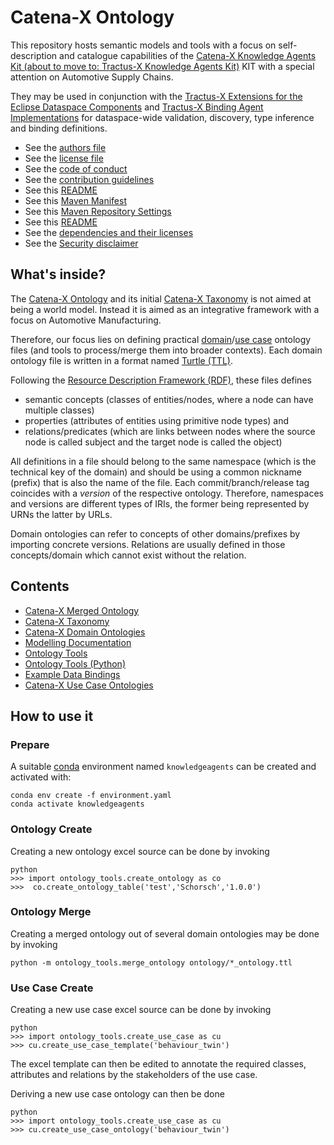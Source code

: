 <!--
 * Copyright (c) 2022,2023 Contributors to the Catena-X Association
 *
 * See the NOTICE file(s) distributed with this work for additional
 * information regarding copyright ownership.
 *
 * This program and the accompanying materials are made available under the
 * terms of the Apache License, Version 2.0 which is available at
 * https://www.apache.org/licenses/LICENSE-2.0.
 *
 * Unless required by applicable law or agreed to in writing, software
 * distributed under the License is distributed on an "AS IS" BASIS, WITHOUT
 * WARRANTIES OR CONDITIONS OF ANY KIND, either express or implied. See the
 * License for the specific language governing permissions and limitations
 * under the License.
 *
 * SPDX-License-Identifier: Apache-2.0
-->

# Catena-X Ontology 

This repository hosts semantic models and tools with a focus on self-description and catalogue capabilities of the 
[Catena-X Knowledge Agents Kit (about to move to: Tractus-X Knowledge Agents Kit)](https://bit.ly/tractusx-agents) KIT with a special attention on Automotive Supply Chains.

They may be used in conjunction with the [Tractus-X Extensions for the Eclipse Dataspace Components](https://github.com/eclipse-tractusx/knowledge-agents-edc) and 
[Tractus-X Binding Agent Implementations](https://github.com/eclipse-tractusx/knowledge-agents) for dataspace-wide validation, discovery, type inference and binding definitions.

* See the [authors file](AUTHORS.md)
* See the [license file](LICENSE)
* See the [code of conduct](CODE_OF_CONDUCT.md)
* See the [contribution guidelines](CONTRIBUTING.md)
* See this [README](README.md)
* See this [Maven Manifest](pom.xml)
* See this [Maven Repository Settings](settings.xml)
* See this [README](README.md)
* See the [dependencies and their licenses](NOTICE.md)
* See the [Security disclaimer](SECURITY.md)

## What's inside?

The [Catena-X Ontology](ontology.ttl) and its initial [Catena-X Taxonomy](taxonomy.ttl) is not aimed at being a world model. 
Instead it is aimed as an integrative framework with a focus on Automotive Manufacturing.

Therefore, our focus lies on defining practical [domain](ontology)/[use case](ontology_use_case) ontology files (and tools to process/merge them into broader contexts).
Each domain ontology file is written in a format named [Turtle (TTL)](https://www.w3.org/TeamSubmission/turtle/).

Following the [Resource Description Framework (RDF)](https://en.wikipedia.org/wiki/Resource_Description_Framework), these files defines 
- semantic concepts (classes of entities/nodes, where a node can have multiple classes)
- properties (attributes of entities using primitive node types) and 
- relations/predicates (which are links between nodes where the source node is called subject and the target node is called the object) 

All definitions in a file should belong to the same namespace (which is the technical key of the domain) and should be using a common nickname (prefix)
that is also the name of the file. Each commit/branch/release tag coincides with a *version* of the respective ontology. Therefore, namespaces and 
versions are different types of IRIs, the former being represented by URNs the latter by URLs.

Domain ontologies can refer to concepts of other domains/prefixes by importing concrete versions.
Relations are usually defined in those concepts/domain which cannot exist without the relation.

## Contents

- [Catena-X Merged Ontology](ontology.ttl)
- [Catena-X Taxonomy](taxonomy.ttl)
- [Catena-X Domain Ontologies](ontology)
- [Modelling Documentation](docs/README.md)
- [Ontology Tools](tools)
- [Ontology Tools (Python)](ontology_tools)
- [Example Data Bindings](ontology_mapping)
- [Catena-X Use Case Ontologies](ontology_use_case)

## How to use it

### Prepare

A suitable [conda](https://conda.io/) environment named `knowledgeagents` can be created
and activated with:

```
conda env create -f environment.yaml
conda activate knowledgeagents
```

### Ontology Create

Creating a new ontology excel source can be done by invoking

```
python 
>>> import ontology_tools.create_ontology as co
>>>  co.create_ontology_table('test','Schorsch','1.0.0')
```

### Ontology Merge

Creating a merged ontology out of several domain ontologies may be done by invoking

```
python -m ontology_tools.merge_ontology ontology/*_ontology.ttl 
```

### Use Case Create

Creating a new use case excel source can be done by invoking

```
python 
>>> import ontology_tools.create_use_case as cu
>>> cu.create_use_case_template('behaviour_twin')
```

The excel template can then be edited to annotate the required classes, attributes and relations by the stakeholders of the use case.

Deriving a new use case ontology can then be done 

```
python 
>>> import ontology_tools.create_use_case as cu
>>> cu.create_use_case_ontology('behaviour_twin')
```
